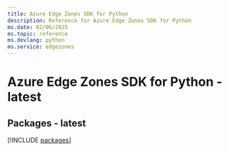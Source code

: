 ```yaml
---
title: Azure Edge Zones SDK for Python
description: Reference for Azure Edge Zones SDK for Python
ms.date: 02/06/2025
ms.topic: reference
ms.devlang: python
ms.service: edgezones
---
```

# Azure Edge Zones SDK for Python - latest
## Packages - latest
[!INCLUDE [packages](edge-zones-index.md)]